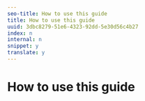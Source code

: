 ```yaml
---
seo-title: How to use this guide
title: How to use this guide
uuid: 3dbc8279-51e6-4323-92dd-5e30d56c4b27
index: n
internal: n
snippet: y
translate: y
---
```


# How to use this guide

<!-- Need to write this section still. It will be a section about what the guide contains and how to navigate it to complete tasks. --> 